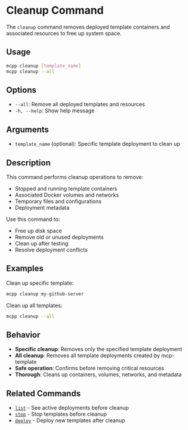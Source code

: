 # Cleanup Command

The `cleanup` command removes deployed template containers and associated resources to free up system space.

## Usage

```bash
mcpp cleanup [template_name]
mcpp cleanup --all
```

## Options

- `--all`: Remove all deployed templates and resources
- `-h, --help`: Show help message

## Arguments

- `template_name` (optional): Specific template deployment to clean up

## Description

This command performs cleanup operations to remove:

- Stopped and running template containers
- Associated Docker volumes and networks
- Temporary files and configurations
- Deployment metadata

Use this command to:
- Free up disk space
- Remove old or unused deployments
- Clean up after testing
- Resolve deployment conflicts

## Examples

Clean up specific template:
```bash
mcpp cleanup my-github-server
```

Clean up all templates:
```bash
mcpp cleanup --all
```

## Behavior

- **Specific cleanup**: Removes only the specified template deployment
- **All cleanup**: Removes all template deployments created by mcp-template
- **Safe operation**: Confirms before removing critical resources
- **Thorough**: Cleans up containers, volumes, networks, and metadata

## Related Commands

- [`list`](list.md) - See active deployments before cleanup
- [`stop`](stop.md) - Stop templates before cleanup
- [`deploy`](deploy.md) - Deploy new templates after cleanup
